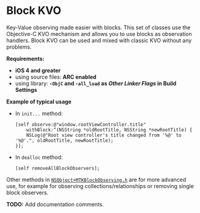 Block KVO
=========

Key-Value observing made easier with blocks.
This set of classes use the Objective-C KVO mechanism and allows you to use blocks as observation handlers.
Block KVO can be used and mixed with classic KVO without any problems.

**Requirements:**
  - **iOS 4 and greater**
  - using source files: **ARC enabled**
  - using library: **`-ObjC` and `-all_load` as _Other Linker Flags_ in Build Settings**

**Example of typical usage**
  - In `init...` method:

        [self observe:@"window.rootViewController.title"
            withBlock:^(NSString *oldRootTitle, NSString *newRootTitle) {
            NSLog(@"Root view controller's title changed from '%@' to '%@'.", oldRootTitle, newRootTitle);
        }];

  - In `dealloc` method:

        [self removeAllBlockObservers];

Other methods in [`NSObject+MTKBlockObserving.h`](/blob/master/BlockObserving/NSObject%2BMTKBlockObserving.h) are for more advanced use, for example for observing collections/relationships or removing single block observers.

**TODO:** Add documentation comments.
